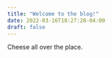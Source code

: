 ```yaml
---
title: "Welcome to the blog!"
date: 2022-03-16T18:27:28-04:00
draft: false
---
```


Cheese all over the place.